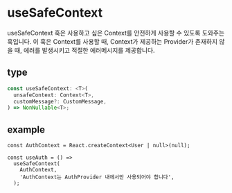 # useSafeContext

useSafeContext 훅은 사용하고 싶은 Context를 안전하게 사용할 수 있도록 도와주는 훅입니다. 이 훅은 Context를 사용할 때, Context가 제공하는 Provider가 존재하지 않을 때, 에러를 발생시키고 적절한 에러메시지를 제공합니다.

## type

```ts
const useSafeContext: <T>(
  unsafeContext: Context<T>,
  customMessage?: CustomMessage,
) => NonNullable<T>;
```

## example

```tsx
const AuthContext = React.createContext<User | null>(null);

const useAuth = () =>
  useSafeContext(
    AuthContext,
    'AuthContext는 AuthProvider 내에서만 사용되어야 합니다',
  );
```
